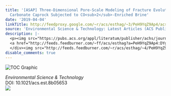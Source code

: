 ```yaml
---
title: '[ASAP] Three-Dimensional Pore-Scale Modeling of Fracture Evolution in Heterogeneous
  Carbonate Caprock Subjected to CO<sub>2</sub>-Enriched Brine'
date: '2019-04-04'
linkTitle: http://feedproxy.google.com/~r/acs/esthag/~3/PeH9YqZ9Ap4/acs.est.8b05653
source: 'Environmental Science & Technology: Latest Articles (ACS Publications)'
description: |-
  <p><img src="https://pubs.acs.org/appl/literatum/publisher/achs/journals/content/esthag/0/esthag.ahead-of-print/acs.est.8b05653/20190404/images/medium/es-2018-05653k_0006.gif" alt="TOC Graphic"/></p><div><cite>Environmental Science & Technology</cite></div><div>DOI: 10.1021/acs.est.8b05653</div><div class="feedflare">
  <a href="http://feeds.feedburner.com/~ff/acs/esthag?a=PeH9YqZ9Ap4:DYg0p5rNlZc:yIl2AUoC8zA"><img src="http://feeds.feedburner.com/~ff/acs/esthag?d=yIl2AUoC8zA" border="0"></img></a>
  </div><img src="http://feeds.feedburner.com/~r/acs/esthag/~4/PeH9YqZ9Ap4" height="1" width="1" ...
disable_comments: true
---
```

<p><img src="https://pubs.acs.org/appl/literatum/publisher/achs/journals/content/esthag/0/esthag.ahead-of-print/acs.est.8b05653/20190404/images/medium/es-2018-05653k_0006.gif" alt="TOC Graphic"/></p><div><cite>Environmental Science & Technology</cite></div><div>DOI: 10.1021/acs.est.8b05653</div><div class="feedflare">
<a href="http://feeds.feedburner.com/~ff/acs/esthag?a=PeH9YqZ9Ap4:DYg0p5rNlZc:yIl2AUoC8zA"><img src="http://feeds.feedburner.com/~ff/acs/esthag?d=yIl2AUoC8zA" border="0"></img></a>
</div><img src="http://feeds.feedburner.com/~r/acs/esthag/~4/PeH9YqZ9Ap4" height="1" width="1" ...